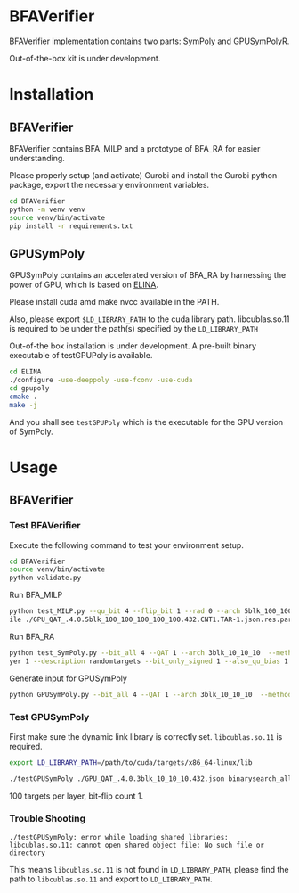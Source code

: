 # BFAVerifier

BFAVerifier implementation contains two parts: SymPoly and GPUSymPolyR.

Out-of-the-box kit is under development.

# Installation

## BFAVerifier

BFAVerifier contains BFA\_MILP and a prototype of BFA\_RA for easier understanding.

Please properly setup (and activate) Gurobi and install the Gurobi python package, export the necessary environment variables. 


```bash
cd BFAVerifier
python -m venv venv
source venv/bin/activate
pip install -r requirements.txt
```

## GPUSymPoly

GPUSymPoly contains an accelerated version of BFA\_RA by harnessing the power of GPU, which is based on [ELINA](https://github.com/eth-sri/ELINA/tree/master/gpupoly). 

Please install cuda amd make nvcc available in the PATH.

Also, please export `$LD_LIBRARY_PATH` to the cuda library path. libcublas.so.11 is required to be under the path(s) specified by the `LD_LIBRARY_PATH`

Out-of-the box installation is under development. A pre-built binary executable of testGPUPoly is available. 

```bash
cd ELINA
./configure -use-deeppoly -use-fconv -use-cuda
cd gpupoly
cmake .
make -j 
```

And you shall see `testGPUPoly` which is the executable for the GPU version of SymPoly.

# Usage

## BFAVerifier

### Test BFAVerifier

Execute the following command to test your environment setup.

```bash
cd BFAVerifier
source venv/bin/activate
python validate.py
```

Run BFA\_MILP

```bash
python test_MILP.py --qu_bit 4 --flip_bit 1 --rad 0 --arch 5blk_100_100_100_100_100 --sample_id 432 --parameters_f
ile ./GPU_QAT_.4.0.5blk_100_100_100_100_100.432.CNT1.TAR-1.json.res.parameters
```

Run BFA\_RA

```bash
python test_SymPoly.py --bit_all 4 --QAT 1 --arch 3blk_10_10_10  --method baseline --sample_id 5 --targets_per_la
yer 1 --description randomtargets --bit_only_signed 1 --also_qu_bias 1
```

Generate input for GPUSymPoly

```bash
python GPUSymPoly.py --bit_all 4 --QAT 1 --arch 3blk_10_10_10  --method baseline --sample_id 5 --targets_per_layer 1 --description randomtargets --bit_only_signed 1 --also_qu_bias 1 --save_test_path "../ELINA/gpupoly/info.json"
```

### Test GPUSymPoly

First make sure the dynamic link library is correctly set. `libcublas.so.11` is required.

```bash
export LD_LIBRARY_PATH=/path/to/cuda/targets/x86_64-linux/lib
```

```bash
./testGPUSymPoly ./GPU_QAT_.4.0.3blk_10_10_10.432.json binarysearch_all 100 1
```

100 targets per layer, bit-flip count 1.

### Trouble Shooting

`./testGPUSymPoly: error while loading shared libraries: libcublas.so.11: cannot open shared object file: No such file or directory`

This means `libcublas.so.11` is not found in `LD_LIBRARY_PATH`, please find the path to `libcublas.so.11` and export to `LD_LIBRARY_PATH`.
